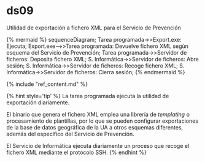# ds09

Utilidad de exportación a fichero XML para el Servicio de Prevención

{% mermaid %}
sequenceDiagram;
Tarea programada->>Export.exe: Ejecuta;
Export.exe-->>Tarea programada: Devuelve fichero XML según esquema del Servicio de Prevención;
Tarea programada->>Servidor de ficheros: Deposita fichero XML;
S. Informática->>Servidor de ficheros: Abre sesión;
S. Informática->>Servidor de ficheros: Recoge fichero XML;
S. Informática->>Servidor de ficheros: Cierra sesión;
{% endmermaid %}

{% include "ref_content.md" %}

<!--sec data-title="⌨ Notas de los desarrolladores" data-id="devnotes09" ces-->

{% hint style='tip' %}
La tarea programada ejecuta la utilidad de exportación diariamente.

El binario que genera el fichero XML emplea una librería de *templating* o procesamiento de plantillas, por lo que se pueden configurar exportaciones de la base de datos geográfica de la UA a otros esquemas diferentes, además del específico del Servicio de Prevención.

El Servicio de Informática ejecuta diariamente un proceso que recoge el fichero XML mediante el protocolo SSH.
{% endhint %}

<!--endsec-->